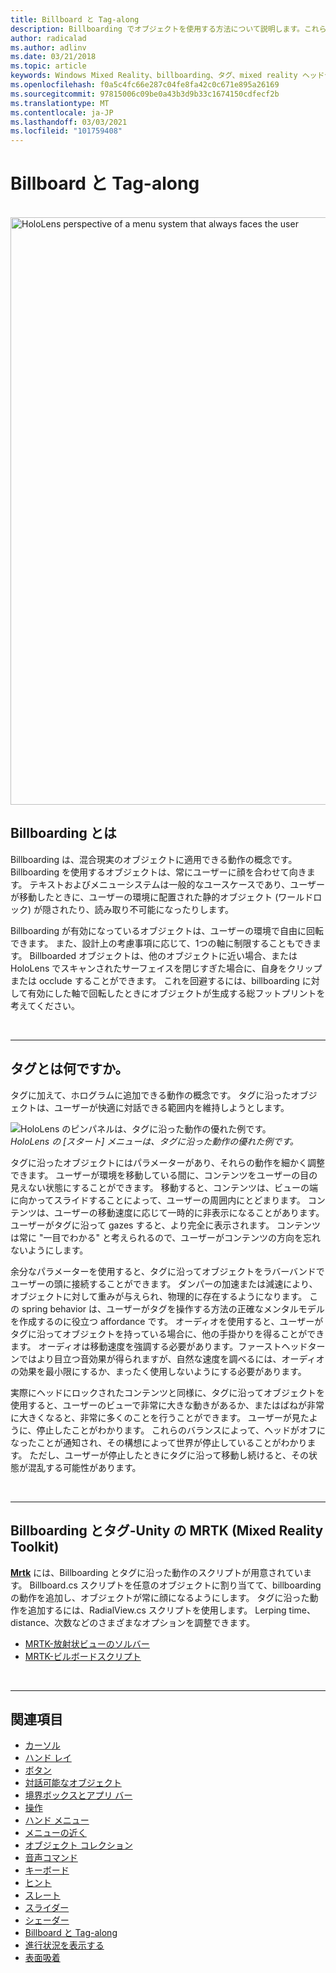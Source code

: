 ```yaml
---
title: Billboard と Tag-along
description: Billboarding でオブジェクトを使用する方法について説明します。これらのオブジェクトは常に、混合現実アプリケーションでユーザーを顔にするために使用されます。
author: radicalad
ms.author: adlinv
ms.date: 03/21/2018
ms.topic: article
keywords: Windows Mixed Reality、billboarding、タグ、mixed reality ヘッドセット、windows mixed reality ヘッドセット、virtual Reality ヘッドセット、HoloLens、MRTK、Mixed Reality Toolkit
ms.openlocfilehash: f0a5c4fc66e287c04fe8fa42c0c671e895a26169
ms.sourcegitcommit: 97815006c09be0a43b3d9b33c1674150cdfecf2b
ms.translationtype: MT
ms.contentlocale: ja-JP
ms.lasthandoff: 03/03/2021
ms.locfileid: "101759408"
---
```

# <a name="billboarding-and-tag-along"></a>Billboard と Tag-along

<br>

<img src="images/MRTK_TagAlong.gif" alt="HoloLens perspective of a menu system that always faces the user" width="940px">
<br>

## <a name="what-is-billboarding"></a>Billboarding とは

Billboarding は、混合現実のオブジェクトに適用できる動作の概念です。 Billboarding を使用するオブジェクトは、常にユーザーに顔を合わせて向きます。 テキストおよびメニューシステムは一般的なユースケースであり、ユーザーが移動したときに、ユーザーの環境に配置された静的オブジェクト (ワールドロック) が隠されたり、読み取り不可能になったりします。

Billboarding が有効になっているオブジェクトは、ユーザーの環境で自由に回転できます。 また、設計上の考慮事項に応じて、1つの軸に制限することもできます。 Billboarded オブジェクトは、他のオブジェクトに近い場合、または HoloLens でスキャンされたサーフェイスを閉じすぎた場合に、自身をクリップまたは occlude することができます。 これを回避するには、billboarding に対して有効にした軸で回転したときにオブジェクトが生成する総フットプリントを考えてください。

<br>

---
## <a name="what-is-a-tag-along"></a>タグとは何ですか。

タグに加えて、ホログラムに追加できる動作の概念です。 タグに沿ったオブジェクトは、ユーザーが快適に対話できる範囲内を維持しようとします。

![HoloLens のピンパネルは、タグに沿った動作の優れた例です。](images/tagalong-1000px.jpg)<br>
*HoloLens の [スタート] メニューは、タグに沿った動作の優れた例です。*

タグに沿ったオブジェクトにはパラメーターがあり、それらの動作を細かく調整できます。 ユーザーが環境を移動している間に、コンテンツをユーザーの目の見えない状態にすることができます。 移動すると、コンテンツは、ビューの端に向かってスライドすることによって、ユーザーの周囲内にとどまります。 コンテンツは、ユーザーの移動速度に応じて一時的に非表示になることがあります。 ユーザーがタグに沿って gazes すると、より完全に表示されます。 コンテンツは常に "一目でわかる" と考えられるので、ユーザーがコンテンツの方向を忘れないようにします。

余分なパラメーターを使用すると、タグに沿ってオブジェクトをラバーバンドでユーザーの頭に接続することができます。 ダンパーの加速または減速により、オブジェクトに対して重みが与えられ、物理的に存在するようになります。 この spring behavior は、ユーザーがタグを操作する方法の正確なメンタルモデルを作成するのに役立つ affordance です。 オーディオを使用すると、ユーザーがタグに沿ってオブジェクトを持っている場合に、他の手掛かりを得ることができます。 オーディオは移動速度を強調する必要があります。ファーストヘッドターンではより目立つ音効果が得られますが、自然な速度を調べるには、オーディオの効果を最小限にするか、まったく使用しないようにする必要があります。

実際にヘッドにロックされたコンテンツと同様に、タグに沿ってオブジェクトを使用すると、ユーザーのビューで非常に大きな動きがあるか、またはばねが非常に大きくなると、非常に多くのことを行うことができます。 ユーザーが見たように、停止したことがわかります。 これらのバランスによって、ヘッドがオフになったことが通知され、その構想によって世界が停止していることがわかります。 ただし、ユーザーが停止したときにタグに沿って移動し続けると、その状態が混乱する可能性があります。

<br>

---

## <a name="billboarding-and-tag-along-in-mrtk-mixed-reality-toolkit-for-unity"></a>Billboarding とタグ-Unity の MRTK (Mixed Reality Toolkit)
**[Mrtk](https://github.com/Microsoft/MixedRealityToolkit-Unity)** には、Billboarding とタグに沿った動作のスクリプトが用意されています。 Billboard.cs スクリプトを任意のオブジェクトに割り当てて、billboarding の動作を追加し、オブジェクトが常に顔になるようにします。 タグに沿った動作を追加するには、RadialView.cs スクリプトを使用します。 Lerping time、distance、次数などのさまざまなオプションを調整できます。

* [MRTK-放射状ビューのソルバー](https://docs.microsoft.com/windows/mixed-reality/mrtk-docs/features/ux-building-blocks/solvers/solver.md#radialview)
* [MRTK-ビルボードスクリプト](https://github.com/microsoft/MixedRealityToolkit-Unity/blob/mrtk_release/Assets/MixedRealityToolkit.SDK/Features/UX/Scripts/Utilities/Billboard.cs)


<br>

---

## <a name="see-also"></a>関連項目

* [カーソル](cursors.md)
* [ハンド レイ](point-and-commit.md)
* [ボタン](button.md)
* [対話可能なオブジェクト](interactable-object.md)
* [境界ボックスとアプリ バー](app-bar-and-bounding-box.md)
* [操作](direct-manipulation.md)
* [ハンド メニュー](hand-menu.md)
* [メニューの近く](near-menu.md)
* [オブジェクト コレクション](object-collection.md)
* [音声コマンド](voice-input.md)
* [キーボード](keyboard.md)
* [ヒント](tooltip.md)
* [スレート](slate.md)
* [スライダー](slider.md)
* [シェーダー](shader.md)
* [Billboard と Tag-along](billboarding-and-tag-along.md)
* [進行状況を表示する](progress.md)
* [表面吸着](surface-magnetism.md)
